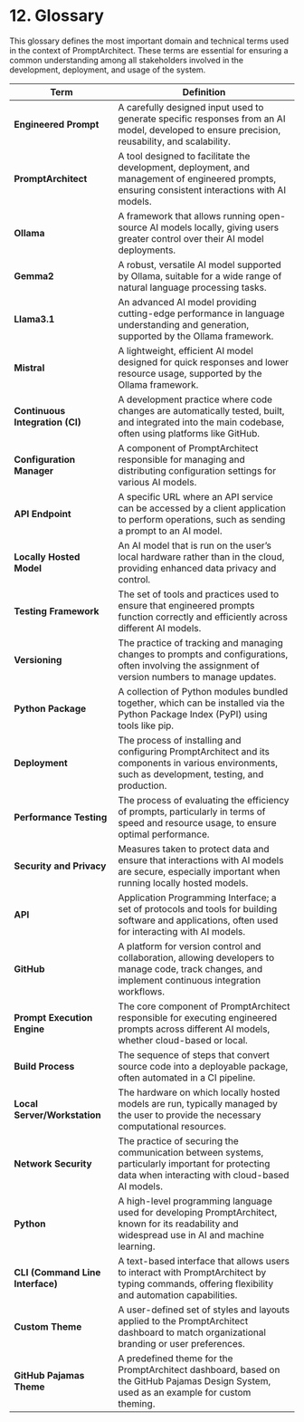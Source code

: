 # 12. Glossary

This glossary defines the most important domain and technical terms used in the context of PromptArchitect. These terms are essential for ensuring a common understanding among all stakeholders involved in the development, deployment, and usage of the system.

| **Term**                   | **Definition**                                                                                                                                 |
|----------------------------|-------------------------------------------------------------------------------------------------------------------------------------------------|
| **Engineered Prompt**       | A carefully designed input used to generate specific responses from an AI model, developed to ensure precision, reusability, and scalability.   |
| **PromptArchitect**         | A tool designed to facilitate the development, deployment, and management of engineered prompts, ensuring consistent interactions with AI models.|
| **Ollama**                  | A framework that allows running open-source AI models locally, giving users greater control over their AI model deployments.                   |
| **Gemma2**                  | A robust, versatile AI model supported by Ollama, suitable for a wide range of natural language processing tasks.                              |
| **Llama3.1**                | An advanced AI model providing cutting-edge performance in language understanding and generation, supported by the Ollama framework.            |
| **Mistral**                 | A lightweight, efficient AI model designed for quick responses and lower resource usage, supported by the Ollama framework.                    |
| **Continuous Integration (CI)** | A development practice where code changes are automatically tested, built, and integrated into the main codebase, often using platforms like GitHub. |
| **Configuration Manager**   | A component of PromptArchitect responsible for managing and distributing configuration settings for various AI models.                        |
| **API Endpoint**            | A specific URL where an API service can be accessed by a client application to perform operations, such as sending a prompt to an AI model.     |
| **Locally Hosted Model**    | An AI model that is run on the user’s local hardware rather than in the cloud, providing enhanced data privacy and control.                    |
| **Testing Framework**       | The set of tools and practices used to ensure that engineered prompts function correctly and efficiently across different AI models.            |
| **Versioning**              | The practice of tracking and managing changes to prompts and configurations, often involving the assignment of version numbers to manage updates. |
| **Python Package**          | A collection of Python modules bundled together, which can be installed via the Python Package Index (PyPI) using tools like pip.               |
| **Deployment**              | The process of installing and configuring PromptArchitect and its components in various environments, such as development, testing, and production. |
| **Performance Testing**     | The process of evaluating the efficiency of prompts, particularly in terms of speed and resource usage, to ensure optimal performance.          |
| **Security and Privacy**    | Measures taken to protect data and ensure that interactions with AI models are secure, especially important when running locally hosted models.  |
| **API**                     | Application Programming Interface; a set of protocols and tools for building software and applications, often used for interacting with AI models.|
| **GitHub**                  | A platform for version control and collaboration, allowing developers to manage code, track changes, and implement continuous integration workflows.|
| **Prompt Execution Engine** | The core component of PromptArchitect responsible for executing engineered prompts across different AI models, whether cloud-based or local.    |
| **Build Process**           | The sequence of steps that convert source code into a deployable package, often automated in a CI pipeline.                                     |
| **Local Server/Workstation**| The hardware on which locally hosted models are run, typically managed by the user to provide the necessary computational resources.            |
| **Network Security**        | The practice of securing the communication between systems, particularly important for protecting data when interacting with cloud-based AI models.|
| **Python**                  | A high-level programming language used for developing PromptArchitect, known for its readability and widespread use in AI and machine learning. |
| **CLI (Command Line Interface)** | A text-based interface that allows users to interact with PromptArchitect by typing commands, offering flexibility and automation capabilities.|
| **Custom Theme**                 | A user-defined set of styles and layouts applied to the PromptArchitect dashboard to match organizational branding or user preferences. |
| **GitHub Pajamas Theme**         | A predefined theme for the PromptArchitect dashboard, based on the GitHub Pajamas Design System, used as an example for custom theming. |


